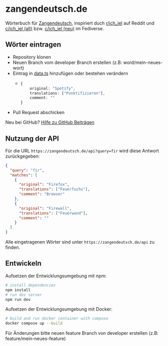 # zangendeutsch.de
Wörterbuch für [Zangendeutsch](https://www.bedeutungonline.de/was-ist-zangendeutsch-woerterbuch-erklaerung-bedeutung/), inspiriert duch [r/ich_iel](https://old.reddit.com/r/ich_iel/) auf Reddit und [c/ich_iel (alt)](https://feddit.de/c/ich_iel) bzw. [c/ich_iel (neu)](https://feddit.org/c/ich_iel) im Fediverse.

## Wörter eintragen
- Repository klonen
- Neuen Branch vom developer Branch erstellen (z.B: word/mein-neues-wort)
- Eintrag in [data.ts](https://github.com/philipp-schuetz/zangendeutsch.de/blob/main/src/lib/data.ts) hinzufügen oder bestehen verändern
  - ```ts
    {
        original: "Spotify",
        translations: ["Punktifizieren"],
        comment: ""
    }
    ```
- Pull Request abschicken

Neu bei GitHub? [Hilfe zu GitHub Beiträgen](https://github.com/firstcontributions/first-contributions/blob/main/translations/README.de.md)

## Nutzung der API
Für die URL `https://zangendeutsch.de/api?query=fir` wird diese Antwort zurückgegeben:
```json
{
  "query": "fir",
  "matches": [
    {
      "original": "Firefox",
      "translations": ["Feuerfuchs"],
      "comment": "Browser"
    },
    {
      "original": "Firewall",
      "translations": ["Feuerwand"],
      "comment": ""
    }
  ]
}
```
Alle eingetragenen Wörter sind unter `https://zangendeutsch.de/api` zu finden. 

## Entwickeln
Aufsetzen der Entwicklungsumgebung mit npm:
```bash
# install dependencies
npm install
# run dev server
npm run dev
```

Aufsetzen der Entwicklungsumgebung mit Docker:
```bash
# build and run docker container with compose
docker compose up --build
```

Für Änderungen bitte neuen feature Branch von developer erstellen (z.B: feature/mein-neues-feature)
